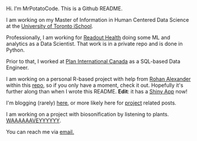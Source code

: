 Hi. I’m MrPotatoCode. This is a Github README.

I am working on my Master of Information in Human Centered Data Science at the [University of Toronto iSchool](https://ischool.utoronto.ca/current-students/programs-courses/programs-of-study/master-of-information/human-centred-data-science-hcds/).

Professionally, I am working for [Readout Health](https://mybiosense.com/) doing some ML and analytics as a Data Scientist. That work is in a private repo and is done in Python. 

Prior to that, I worked at [Plan International Canada](https://stories.plancanada.ca/) as a SQL-based Data Engineer. 

I am working on a personal R-based project with help from [Rohan Alexander](https://rohanalexander.com/) within this [repo](https://github.com/mrpotatocode/COFFEE_COFFEE_COFFEE), so if you only have a moment, check it out. Hopefully it's further along than when I wrote this README. **Edit**: it has a [Shiny App](https://mrpotatocode.shinyapps.io/FavouriteCoffees/) now!

I'm blogging (rarely) [here](https://write.as/mrpotatocode/), or more likely here for [project](https://github.com/mrpotatocode/COFFEE_COFFEE_COFFEE/tree/main/journal) related posts.

I am working on a project with biosonification by listening to plants. [WAAAAAAVEYYYYYY](https://soundcloud.com/mrplantwave).

You can reach me via <a href="mailto:t.rose.github@protonmail.com">email.</a>
